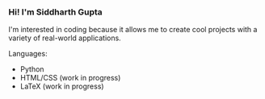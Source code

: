 ### Hi! I'm Siddharth Gupta

<!--
**Windshield-Viper/windshield-viper** is a ✨ _special_ ✨ repository because its `README.md` (this file) appears on your GitHub profile.

Here are some ideas to get you started:

- 🔭 I’m currently working on ...
- 🌱 I’m currently learning ...
- 👯 I’m looking to collaborate on ...
- 🤔 I’m looking for help with ...
- 💬 Ask me about ...
- 📫 How to reach me: ...
- 😄 Pronouns: ...
- ⚡ Fun fact: ...
-->
 I'm interested in coding because it allows me to create cool projects with a variety of real-world applications.
 
 Languages:
 - Python
 - HTML/CSS (work in progress)
 - LaTeX (work in progress)

